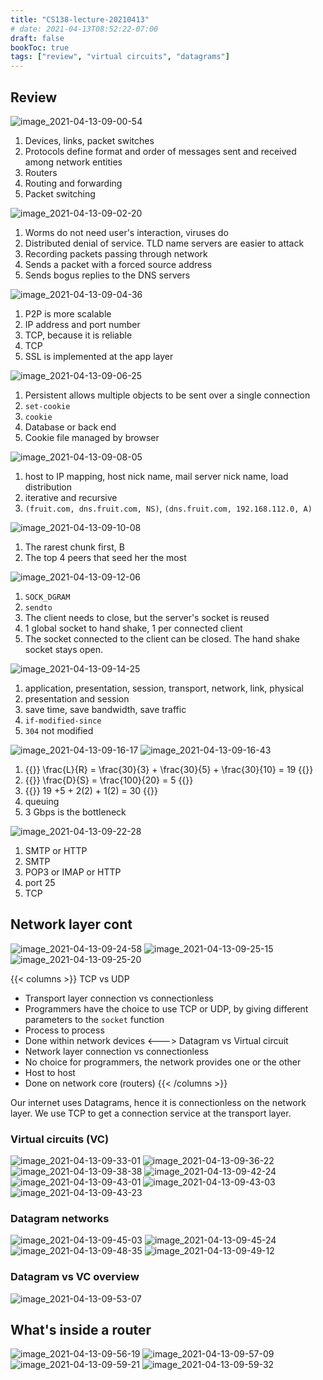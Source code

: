 ```yaml
---
title: "CS138-lecture-20210413"
# date: 2021-04-13T08:52:22-07:00
draft: false
bookToc: true
tags: ["review", "virtual circuits", "datagrams"]
---
```


## Review

![image_2021-04-13-09-00-54](/notes/image_2021-04-13-09-00-54.png)

1. Devices, links, packet switches
2. Protocols define format and order of messages sent and received among network entities
3. Routers
4. Routing and forwarding
5. Packet switching

![image_2021-04-13-09-02-20](/notes/image_2021-04-13-09-02-20.png)

1. Worms do not need user's interaction, viruses do
2. Distributed denial of service. TLD name servers are easier to attack
3. Recording packets passing through network
4. Sends a packet with a forced source address
5. Sends bogus replies to the DNS servers

![image_2021-04-13-09-04-36](/notes/image_2021-04-13-09-04-36.png)

1. P2P is more scalable
2. IP address and port number
3. TCP, because it is reliable
4. TCP
5. SSL is implemented at the app layer

![image_2021-04-13-09-06-25](/notes/image_2021-04-13-09-06-25.png)

1. Persistent allows multiple objects to be sent over a single connection 
2. `set-cookie`
3. `cookie`
4. Database or back end
5. Cookie file managed by browser

![image_2021-04-13-09-08-05](/notes/image_2021-04-13-09-08-05.png)

1. host to IP mapping, host nick name, mail server nick name, load distribution
2. iterative and recursive
3. `(fruit.com, dns.fruit.com, NS)`, `(dns.fruit.com, 192.168.112.0, A)`

![image_2021-04-13-09-10-08](/notes/image_2021-04-13-09-10-08.png)

1. The rarest chunk first, B
2. The top 4 peers that seed her the most

![image_2021-04-13-09-12-06](/notes/image_2021-04-13-09-12-06.png)

1. `SOCK_DGRAM`
2. `sendto`
3. The client needs to close, but the server's socket is reused
4. 1 global socket to hand shake, 1 per connected client
5. The socket connected to the client can be closed. The hand shake socket stays open.

![image_2021-04-13-09-14-25](/notes/image_2021-04-13-09-14-25.png)

1. application, presentation, session, transport, network, link, physical
2. presentation and session
3. save time, save bandwidth, save traffic
4. `if-modified-since`
5. `304` not modified

![image_2021-04-13-09-16-17](/notes/image_2021-04-13-09-16-17.png)
![image_2021-04-13-09-16-43](/notes/image_2021-04-13-09-16-43.png)

1. {{<k>}} \frac{L}{R} = \frac{30}{3} + \frac{30}{5} + \frac{30}{10} = 19 {{</k>}}
2. {{<k>}} \frac{D}{S} = \frac{100}{20} = 5 {{</k>}}
3. {{<k>}} 19 +5 + 2(2) + 1(2) = 30 {{</k>}}
4. queuing
5. 3 Gbps is the bottleneck

![image_2021-04-13-09-22-28](/notes/image_2021-04-13-09-22-28.png)

1. SMTP or HTTP
2. SMTP
3. POP3 or IMAP or HTTP
4. port 25
5. TCP

## Network layer cont

![image_2021-04-13-09-24-58](/notes/image_2021-04-13-09-24-58.png)
![image_2021-04-13-09-25-15](/notes/image_2021-04-13-09-25-15.png)
![image_2021-04-13-09-25-20](/notes/image_2021-04-13-09-25-20.png)


{{< columns >}}
TCP vs UDP
- Transport layer connection vs connectionless
- Programmers have the choice to use TCP or UDP, by giving different parameters to the `socket` function
- Process to process
- Done within network devices
<--->
Datagram vs Virtual circuit
- Network layer connection vs connectionless
- No choice for programmers, the network provides one or the other
- Host to host
- Done on network core (routers)
{{< /columns >}}

Our internet uses Datagrams, hence it is connectionless on the network layer.
We use TCP to get a connection service at the transport layer.

### Virtual circuits (VC)

![image_2021-04-13-09-33-01](/notes/image_2021-04-13-09-33-01.png)
![image_2021-04-13-09-36-22](/notes/image_2021-04-13-09-36-22.png)
![image_2021-04-13-09-38-38](/notes/image_2021-04-13-09-38-38.png)
![image_2021-04-13-09-42-24](/notes/image_2021-04-13-09-42-24.png)
![image_2021-04-13-09-43-01](/notes/image_2021-04-13-09-43-01.png)
![image_2021-04-13-09-43-03](/notes/image_2021-04-13-09-43-03.png)
![image_2021-04-13-09-43-23](/notes/image_2021-04-13-09-43-23.png)

### Datagram networks

![image_2021-04-13-09-45-03](/notes/image_2021-04-13-09-45-03.png)
![image_2021-04-13-09-45-24](/notes/image_2021-04-13-09-45-24.png)
![image_2021-04-13-09-48-35](/notes/image_2021-04-13-09-48-35.png)
![image_2021-04-13-09-49-12](/notes/image_2021-04-13-09-49-12.png)

### Datagram vs VC overview

![image_2021-04-13-09-53-07](/notes/image_2021-04-13-09-53-07.png)

## What's inside a router

![image_2021-04-13-09-56-19](/notes/image_2021-04-13-09-56-19.png)
![image_2021-04-13-09-57-09](/notes/image_2021-04-13-09-57-09.png)
![image_2021-04-13-09-59-21](/notes/image_2021-04-13-09-59-21.png)
![image_2021-04-13-09-59-32](/notes/image_2021-04-13-09-59-32.png)


